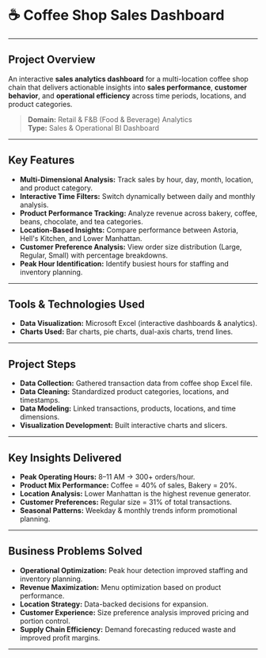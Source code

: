 # ☕ Coffee Shop Sales Dashboard

---

## **Project Overview**  
An interactive **sales analytics dashboard** for a multi-location coffee shop chain that delivers actionable insights into **sales performance**, **customer behavior**, and **operational efficiency** across time periods, locations, and product categories.

> **Domain:** Retail & F&B (Food & Beverage) Analytics  
> **Type:** Sales & Operational BI Dashboard

---

## **Key Features**  
- **Multi-Dimensional Analysis:** Track sales by hour, day, month, location, and product category.  
- **Interactive Time Filters:** Switch dynamically between daily and monthly analysis.  
- **Product Performance Tracking:** Analyze revenue across bakery, coffee, beans, chocolate, and tea categories.  
- **Location-Based Insights:** Compare performance between Astoria, Hell's Kitchen, and Lower Manhattan.  
- **Customer Preference Analysis:** View order size distribution (Large, Regular, Small) with percentage breakdowns.  
- **Peak Hour Identification:** Identify busiest hours for staffing and inventory planning.  

---

## **Tools & Technologies Used**  
- **Data Visualization:** Microsoft Excel (interactive dashboards & analytics).  
- **Charts Used:** Bar charts, pie charts, dual-axis charts, trend lines.  

---

## **Project Steps**  
- **Data Collection:** Gathered transaction data from coffee shop Excel file.  
- **Data Cleaning:** Standardized product categories, locations, and timestamps.  
- **Data Modeling:** Linked transactions, products, locations, and time dimensions.  
- **Visualization Development:** Built interactive charts and slicers.  

---

## **Key Insights Delivered**  
- **Peak Operating Hours:** 8–11 AM → 300+ orders/hour.  
- **Product Mix Performance:** Coffee = 40% of sales, Bakery = 20%.  
- **Location Analysis:** Lower Manhattan is the highest revenue generator.  
- **Customer Preferences:** Regular size = 31% of total transactions.  
- **Seasonal Patterns:** Weekday & monthly trends inform promotional planning.  

---

## **Business Problems Solved**  
- **Operational Optimization:** Peak hour detection improved staffing and inventory planning.  
- **Revenue Maximization:** Menu optimization based on product performance.  
- **Location Strategy:** Data-backed decisions for expansion.  
- **Customer Experience:** Size preference analysis improved pricing and portion control.  
- **Supply Chain Efficiency:** Demand forecasting reduced waste and improved profit margins.  

---
